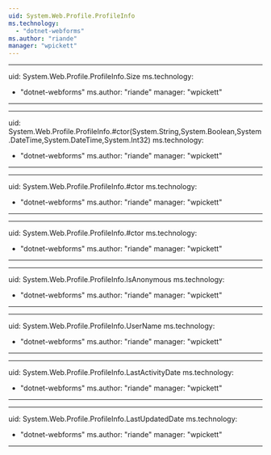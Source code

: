 ```yaml
---
uid: System.Web.Profile.ProfileInfo
ms.technology: 
  - "dotnet-webforms"
ms.author: "riande"
manager: "wpickett"
---
```


---
uid: System.Web.Profile.ProfileInfo.Size
ms.technology: 
  - "dotnet-webforms"
ms.author: "riande"
manager: "wpickett"
---

---
uid: System.Web.Profile.ProfileInfo.#ctor(System.String,System.Boolean,System.DateTime,System.DateTime,System.Int32)
ms.technology: 
  - "dotnet-webforms"
ms.author: "riande"
manager: "wpickett"
---

---
uid: System.Web.Profile.ProfileInfo.#ctor
ms.technology: 
  - "dotnet-webforms"
ms.author: "riande"
manager: "wpickett"
---

---
uid: System.Web.Profile.ProfileInfo.#ctor
ms.technology: 
  - "dotnet-webforms"
ms.author: "riande"
manager: "wpickett"
---

---
uid: System.Web.Profile.ProfileInfo.IsAnonymous
ms.technology: 
  - "dotnet-webforms"
ms.author: "riande"
manager: "wpickett"
---

---
uid: System.Web.Profile.ProfileInfo.UserName
ms.technology: 
  - "dotnet-webforms"
ms.author: "riande"
manager: "wpickett"
---

---
uid: System.Web.Profile.ProfileInfo.LastActivityDate
ms.technology: 
  - "dotnet-webforms"
ms.author: "riande"
manager: "wpickett"
---

---
uid: System.Web.Profile.ProfileInfo.LastUpdatedDate
ms.technology: 
  - "dotnet-webforms"
ms.author: "riande"
manager: "wpickett"
---
